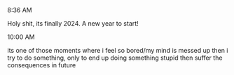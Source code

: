 
8:36 AM

Holy shit, its finally 2024. A new year to start!

10:00 AM

its one of those moments where i feel so bored/my mind is messed up then i try to do something, only to end up doing something stupid then suffer the consequences in future